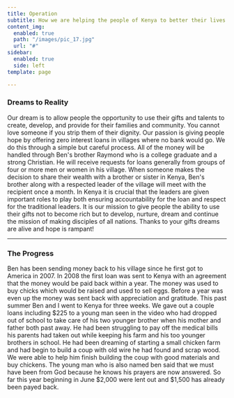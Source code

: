 ```yaml
---
title: Operation
subtitle: How we are helping the people of Kenya to better their lives.
content_img:
  enabled: true
  path: "/images/pic_17.jpg"
  url: "#"
sidebar:
  enabled: true
  side: left
template: page

---
```

### Dreams to Reality

Our dream is to allow people the opportunity to use their gifts and talents to create, develop, and provide for their families and community. You cannot love someone if you strip them of their dignity. Our passion is giving people hope by offering zero interest loans in villages where no bank would go. We do this through a simple but careful process. All of the money will be handled through Ben's brother Raymond who is a college graduate and a strong Christian. He will receive requests for loans generally from groups of four or more men or women in his village.  When someone makes the decision to share their wealth with a brother or sister in Kenya, Ben's brother along with a respected leader of the village will meet with the recipient once a month. In Kenya it is crucial that the leaders are given important roles to play both ensuring accountability for the loan and respect for the traditional leaders. It is our mission to give people the ability to use their gifts not to become rich but to develop, nurture, dream and continue the mission of making disciples of all nations. Thanks to your gifts dreams are alive and hope is rampant!

***

### The Progress

Ben has been sending money back to his village since he first got to America in 2007. In 2008 the first loan was sent to Kenya with an agreement that the money would be paid back within a year. The money was used to buy chicks which would be raised and used to sell eggs. Before a year was even up the money was sent back with appreciation and gratitude. This past summer Ben and I went to Kenya for three weeks. We gave out a couple loans including $225 to a young man seen in the video who had dropped out of school to take care of his two younger brother when his mother and father both past away. He had been struggling to pay off the medical bills his parents had taken out while keeping his farm and his too younger brothers in school. He had been dreaming of starting a small chicken farm and had begin to build a coup with old wire he had found and scrap wood. We were able to help him finish building the coup with good materials and buy chickens.  The young man who is also named ben said that we must have been from God because he knows his prayers are now answered. So far this year beginning in June $2,000 were lent out and $1,500 has already been payed back.